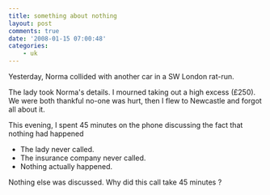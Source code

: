 ```yaml
---
title: something about nothing
layout: post
comments: true
date: '2008-01-15 07:00:48'
categories:
    - uk
---
```

Yesterday, Norma collided with another car in a SW London rat-run.

The lady took Norma's details. I mourned taking out a high excess
(&pound;250). We were both thankful no-one was hurt, then I flew to
Newcastle and forgot all about it.

This evening, I spent 45 minutes on the phone discussing the fact that
nothing had happened

-   The lady never called.
-   The insurance company never called.
-   Nothing actually happened.

Nothing else was discussed. Why did this call take 45 minutes ?
